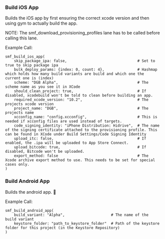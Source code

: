 ### Build iOS App

Builds the iOS app by first ensuring the correct xcode version and then using gym to actually build the app.

NOTE: The smf_download_provisioning_profiles lane has to be called before calling this lane.


Example Call:

```
smf_build_ios_app(
    skip_package_ipa: false,                                # Set to true to skip package ipa
    bulk_deploy_params: {index: 0, count: 4},               # Hashmap which holds how many build variants are build and which one the current one is (index)
    scheme: "DGB Alpha",                                    # The scheme name as you see it in XCode
    should_clean_project: true,                             # If disabled, xcodebuild won't be told to clean before building an app.
    required_xcode_version: "10.2",                         # The projects xcode version      
    project_name: "DGB",                                    # The projects name
    xcconfig_name: "config.xcconfig",                       # This is needed if xcconfig files are used instead of targets.
    code_signing_identity: "iPhone Distribution: Hidrive",  # The name of the signing certificate attached to the provisioning profile. This can be found in XCode under Build Settings/Code Signing Identity
    upload_itc: false,                                      # If enabled, the .ipa will be uploaded to App Store Connect.
    upload_bitcode: true,                                   # If disabled, Bitcode won't be uploaded.
    export_method: false                                    # The Xcode archive export method to use. This needs to be set for special cases only.
)

```

### Build Android App

Builds the android app. 🎉

Example Call:

```
smf_build_android_app(
    build_variant: "Alpha",                     # The name of the build variant
    keystore_folder: "path_to_keystore_folder"  # Path of the keystore folder for this project (in the Keystore Repository)      
)

```


